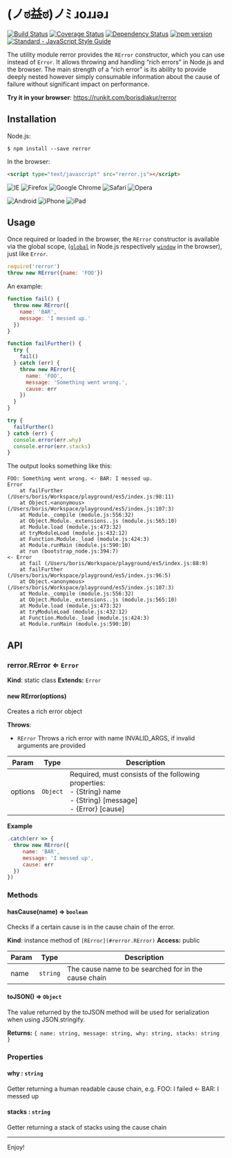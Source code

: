 # (ノಠ益ಠ)ノﾐ ɹoɹɹǝɹ

[![Build Status](https://travis-ci.org/borisdiakur/rerror.svg?branch=master)](https://travis-ci.org/borisdiakur/rerror)
[![Coverage Status](https://coveralls.io/repos/borisdiakur/rerror/badge.svg?branch=master)](https://coveralls.io/r/borisdiakur/rerror?branch=master)
[![Dependency Status](https://gemnasium.com/borisdiakur/rerror.svg)](https://gemnasium.com/borisdiakur/rerror)
[![npm version](https://badge.fury.io/js/rerror.svg)](http://badge.fury.io/js/rerror)
[![Standard - JavaScript Style Guide](https://img.shields.io/badge/code%20style-standard-brightgreen.svg)](http://standardjs.com/)

The utility module rerror provides the `RError` constructor, which you can use instead of `Error`. It allows throwing and handling “rich errors” in Node.js and the browser.
The main strength of a “rich error” is its ability to provide deeply nested however simply consumable information about the cause of failure without significant impact on performance.

__Try it in your browser__: https://runkit.com/borisdiakur/rerror

## Installation

Node.js:

```shell
$ npm install --save rerror
```

In the browser:

```html
<script type="text/javascript" src="rerror.js"></script>
```

![IE](https://badges.herokuapp.com/browsers?iexplore=-7,!8,9,10,11,edge)
![Firefox](https://badges.herokuapp.com/browsers?firefox=4.0)
![Google Chrome](https://badges.herokuapp.com/browsers?googlechrome=5)
![Safari](https://badges.herokuapp.com/browsers?safari=5.1)
![Opera](https://badges.herokuapp.com/browsers?opera=11.60)

![Android](https://badges.herokuapp.com/browsers?android=yes)
![iPhone](https://badges.herokuapp.com/browsers?iphone=yes)
![iPad](https://badges.herokuapp.com/browsers?ipad=yes)

## Usage

Once required or loaded in the browser, the `RError` constructor is available via the global scope, ([`global`](https://nodejs.org/api/globals.html#globals_global) in Node.js respectively [`window`](https://developer.mozilla.org/en-US/docs/Web/API/Window) in the browser), just like `Error`.

```js
require('rerror')
throw new RError({name: 'FOO'})
```

An example:

```js
function fail() {
  throw new RError({
    name: 'BAR',
    message: 'I messed up.'
  })
}

function failFurther() {
  try {
    fail()
  } catch (err) {
    throw new RError({
      name: 'FOO',
      message: 'Something went wrong.',
      cause: err
    })
  }
}

try {
  failFurther()
} catch (err) {
  console.error(err.why)
  console.error(err.stacks)
}
```

The output looks something like this:

```
FOO: Something went wrong. <- BAR: I messed up.
Error
    at failFurther (/Users/boris/Workspace/playground/es5/index.js:98:11)
    at Object.<anonymous> (/Users/boris/Workspace/playground/es5/index.js:107:3)
    at Module._compile (module.js:556:32)
    at Object.Module._extensions..js (module.js:565:10)
    at Module.load (module.js:473:32)
    at tryModuleLoad (module.js:432:12)
    at Function.Module._load (module.js:424:3)
    at Module.runMain (module.js:590:10)
    at run (bootstrap_node.js:394:7)
<- Error
    at fail (/Users/boris/Workspace/playground/es5/index.js:88:9)
    at failFurther (/Users/boris/Workspace/playground/es5/index.js:96:5)
    at Object.<anonymous> (/Users/boris/Workspace/playground/es5/index.js:107:3)
    at Module._compile (module.js:556:32)
    at Object.Module._extensions..js (module.js:565:10)
    at Module.load (module.js:473:32)
    at tryModuleLoad (module.js:432:12)
    at Function.Module._load (module.js:424:3)
    at Module.runMain (module.js:590:10)
```

## API

### rerror.RError ⇐ `Error`
**Kind**: static class
**Extends:** `Error`

#### new RError(options)
Creates a rich error object

**Throws**:

- `RError` Throws a rich error with name INVALID_ARGS, if invalid arguments are provided

| Param | Type | Description |
| --- | --- | --- |
| options | `Object` | Required, must consists of the following properties:<br> - {String} name<br> - {String} [message]<br> - {Error} [cause] |

**Example**
```js
.catch(err => {
  throw new RError({
     name: 'BAR',
     message: 'I messed up',
     cause: err
  })
})
```

### Methods

#### hasCause(name) ⇒ `boolean`
Checks if a certain cause is in the cause chain of the error.

**Kind**: instance method of `[RError](#rerror.RError)`
**Access:** public

| Param | Type | Description |
| --- | --- | --- |
| name | `string` | The cause name to be searched for in the cause chain |

#### toJSON() ⇒ `Object`
The value returned by the toJSON method will be used for serialization when using JSON.stringify.

**Returns:** `{ name: string, message: string, why: string, stacks: string }`

### Properties

#### why : `string`
Getter returning a human readable cause chain, e.g. FOO: I failed <- BAR: I messed up

#### stacks : `string`
Getter returning a stack of stacks using the cause chain

___

Enjoy!
